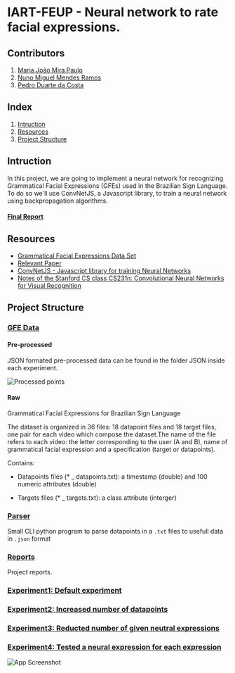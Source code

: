# IART-FEUP - Neural network to rate facial expressions.

## Contributors

1. [Maria João Mira Paulo](https://github.com/MariaJoaoMiraPaulo)
2. [Nuno Miguel Mendes Ramos](https://github.com/NunoRamos)
3. [Pedro Duarte da Costa](https://github.com/pedro-c)


## Index

1. [Intruction](#intruction)
2. [Resources](#resources)
3. [Project Structure](#project-structure)

## Intruction

In this project, we are going to implement a neural network for recognizing Grammatical Facial Expressions (GFEs) used in the Brazilian Sign Language.
To do so we'll use ConvNetJS, a Javascript library, to train a neural network using backpropagation algorithms. 

#### [Final Report](https://github.com/pedro-c/IART-FEUP/blob/master/Reports/IART1617_FINAL_GE5_4.pdf)

## Resources
  - [Grammatical Facial Expressions Data Set](http://archive.ics.uci.edu/ml/datasets/Grammatical+Facial+Expressions)
  - [Relevant Paper](http://www.aaai.org/ocs/index.php/FLAIRS/FLAIRS14/paper/viewFile/7788/7821)
  - [ConvNetJS - Javascript library for training Neural Networks](http://cs.stanford.edu/people/karpathy/convnetjs/index.html)
  - [Notes of the Stanford CS class CS231n: Convolutional Neural Networks for Visual Recognition](http://cs231n.github.io/)

## Project Structure

### [GFE Data](https://github.com/pedro-c/IART-FEUP/tree/master/GFE%20Data)

#### Pre-processed

JSON formated pre-processed data can be found in the folder JSON inside each experiment.

![Processed points](https://github.com/pedro-c/IART-FEUP/blob/master/GFEData/Pre-processed/v2.jpg)

#### Raw
Grammatical Facial Expressions for Brazilian Sign Language

The dataset is organized in 36 files: 18 datapoint files and 18 target files, one pair for each video which compose the dataset.The name of the file refers to each video: the letter corresponding to the user (A and B), name of grammatical facial expression and a specification (target or datapoints).

Contains:
  - Datapoints files (* _ datapoints.txt): a timestamp (double) and 100 numeric attributes (double)

  - Targets files (* _ targets.txt): a class attribute (interger)

### [Parser](https://github.com/pedro-c/IART-FEUP/tree/master/Parser)
  Small CLI python program to parse datapoints in a `.txt` files to usefull data in `.json` format

### [Reports](https://github.com/pedro-c/IART-FEUP/tree/master/Repors)
  Project reports.

### [Experiment1: Default experiment](https://github.com/pedro-c/IART-FEUP/tree/master/experiment1)

### [Experiment2: Increased number of datapoints](https://github.com/pedro-c/IART-FEUP/tree/master/experiment1)

### [Experiment3: Reducted number of given neutral expressions](https://github.com/pedro-c/IART-FEUP/tree/master/experiment2)

### [Experiment4: Tested a neural expression for each expression](https://github.com/pedro-c/IART-FEUP/tree/master/experiment3)

![App Screenshot](https://github.com/pedro-c/IART-FEUP/blob/master/app-screenshot.png)

